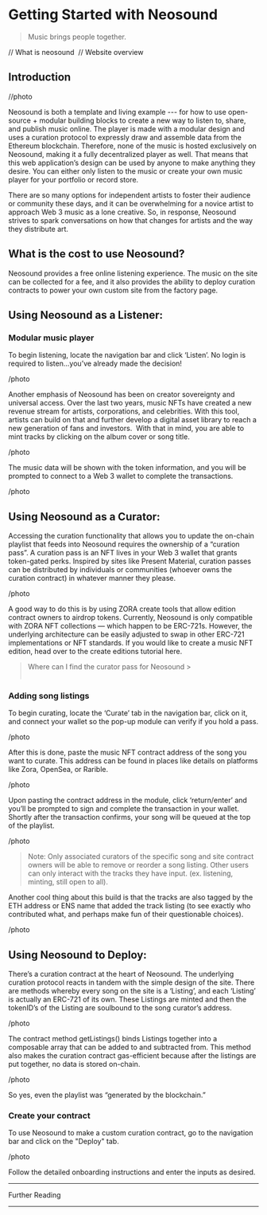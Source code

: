 # Getting Started with Neosound

>  Music brings people together.

// What is neosound 
// Website overview 

## Introduction

//photo 

Neosound is both a template and living example --- for how to use open-source + modular building blocks to create a new way to listen to, share, and publish music online. The player is made with a modular design and uses a curation protocol to expressly draw and assemble data from the Ethereum blockchain. Therefore, none of the music is hosted exclusively on Neosound, making it a fully decentralized player as well. That means that this web application’s design can be used by anyone to make anything they desire. You can either only listen to the music or create your own music player for your portfolio or record store.

There are so many options for independent artists to foster their audience or community these days, and it can be overwhelming for a novice artist to approach Web 3 music as a lone creative. So, in response, Neosound strives to spark conversations on how that changes for artists and the way they distribute art.

## What is the cost to use Neosound?

Neosound provides a free online listening experience. The music on the site can be collected for a fee, and it also provides the ability to deploy curation contracts to power your own custom site from the factory page.

## Using Neosound as a Listener:

### Modular music player

To begin listening, locate the navigation bar and click ‘Listen’. No login is required to listen…you’ve already made the decision!

/photo

Another emphasis of Neosound has been on creator sovereignty and universal access. Over the last two years, music NFTs have created a new revenue stream for artists, corporations, and celebrities. With this tool, artists can build on that and further develop a digital asset library to reach a new generation of fans and investors. 
With that in mind, you are able to mint tracks by clicking on the album cover or song title.

/photo

The music data will be shown with the token information, and you will be prompted to connect to a Web 3 wallet to complete the transactions.

/photo

## Using Neosound as a Curator:

Accessing the curation functionality that allows you to update the on-chain playlist that feeds into Neosound requires the ownership of a “curation pass”. A curation pass is an NFT lives in your Web 3 wallet that grants token-gated perks. Inspired by sites like Present Material, curation passes can be distributed by individuals or communities (whoever owns the curation contract) in whatever manner they please.

/photo

A good way to do this is by using ZORA create tools that allow edition contract owners to airdrop tokens. Currently, Neosound is only compatible with ZORA NFT collections — which happen to be ERC-721s. However, the underlying architecture can be easily adjusted to swap in other ERC-721 implementations or NFT standards. If you would like to create a music NFT edition, head over to the create editions tutorial here.

> Where can I find the curator pass for Neosound 
	>	
 
### Adding song listings

To begin curating, locate the ‘Curate’ tab in the navigation bar, click on it, and connect your wallet so the pop-up module can verify if you hold a pass. 

/photo

After this is done, paste the music NFT contract address of the song you want to curate. This address can be found in places like details on platforms like Zora, OpenSea, or Rarible.

/photo

Upon pasting the contract address in the module, click ‘return/enter’ and you’ll be prompted to sign and complete the transaction in your wallet. Shortly after the transaction confirms, your song will be queued at the top of the playlist.

/photo

> Note: Only associated curators of the specific song and site contract owners will be able to remove or reorder a song listing. Other users can only interact with the tracks they have input. (ex. listening, minting, still open to all).

Another cool thing about this build is that the tracks are also tagged by the ETH address or ENS name that added the track listing (to see exactly who contributed what, and perhaps make fun of their questionable choices).

/photo

## Using Neosound to Deploy:

There’s a curation contract at the heart of Neosound. The underlying curation protocol reacts in tandem with the simple design of the site. There are methods whereby every song on the site is a ‘Listing’, and each ‘Listing’ is actually an ERC-721 of its own. These Listings are minted and then the tokenID’s of the Listing are soulbound to the song curator’s address.

/photo 

The contract method getListings() binds Listings together into a composable array that can be added to and subtracted from. This method also makes the curation contract gas-efficient because after the listings are put together, no data is stored on-chain.

/photo

So yes, even the playlist was “generated by the blockchain.”

### Create your contract

To use Neosound to make a custom curation contract, go to the navigation bar and click on the "Deploy" tab.

/photo 

Follow the detailed onboarding instructions and enter the inputs as desired.

---

Further Reading

---
 
 





